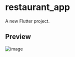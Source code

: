 # restaurant_app

A new Flutter project.

## Preview

![image](https://user-images.githubusercontent.com/84067616/224208776-ae32041e-1d3f-4374-8a9b-752524cb6c76.png)
